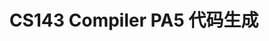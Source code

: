 ---
layout: default
title: CS143 Compiler PA5 代码生成
redirect_to:
  - https://zhuanlan.zhihu.com/p/652506933
---